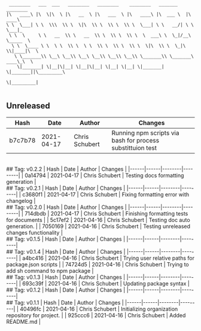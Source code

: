 ```
 ________   ___  ___   ________   ________    ________   _______    ________      
|\   ____\ |\  \|\  \ |\   __  \ |\   ___  \ |\   ____\ |\  ___ \  |\   ____\     
\ \  \___| \ \  \\\  \\ \  \|\  \\ \  \\ \  \\ \  \___| \ \   __/| \ \  \___|_    
 \ \  \     \ \   __  \\ \   __  \\ \  \\ \  \\ \  \  ___\ \  \_|/__\ \_____  \   
  \ \  \____ \ \  \ \  \\ \  \ \  \\ \  \\ \  \\ \  \|\  \\ \  \_|\ \\|____|\  \  
   \ \_______\\ \__\ \__\\ \__\ \__\\ \__\\ \__\\ \_______\\ \_______\ ____\_\  \ 
    \|_______| \|__|\|__| \|__|\|__| \|__| \|__| \|_______| \|_______||\_________\
                                                                      \|_________|
                                                                                  
```
## Unreleased
| Hash | Date | Author | Changes |
|------|------|--------|---------|
| b7c7b78 | 2021-04-17 | Chris Schubert | Running npm scripts via bash for process substittuion test |
<br> 
 ## Tag: v0.2.2
| Hash | Date | Author | Changes |
|------|------|--------|---------|
| 0a14794 | 2021-04-17 | Chris Schubert | Testing docs formatting generation |
<br> 
 ## Tag: v0.2.1
| Hash | Date | Author | Changes |
|------|------|--------|---------|
| c3680f1 | 2021-04-17 | Chris Schubert | Fixing formatting error with changelog |
<br> 
 ## Tag: v0.2.0
| Hash | Date | Author | Changes |
|------|------|--------|---------|
| 714dbdb | 2021-04-17 | Chris Schubert | Finishing formatting tests for documents |
| 5c17ef2 | 2021-04-16 | Chris Schubert | Testing doc auto generation. |
| 7050169 | 2021-04-16 | Chris Schubert | Testing unreleased changes functionality |
<br> 
 ## Tag: v0.1.5
| Hash | Date | Author | Changes |
|------|------|--------|---------|
<br> 
 ## Tag: v0.1.4
| Hash | Date | Author | Changes |
|------|------|--------|---------|
| a4bc416 | 2021-04-16 | Chris Schubert | Trying user relative paths for package.json scripts |
| 74724d5 | 2021-04-16 | Chris Schubert | Trying to add sh command to npm package |
<br> 
 ## Tag: v0.1.3
| Hash | Date | Author | Changes |
|------|------|--------|---------|
| 693c39f | 2021-04-16 | Chris Schubert | Updating package syntax |
<br> 
 ## Tag: v0.1.2
| Hash | Date | Author | Changes |
|------|------|--------|---------|
<br> 
 ## Tag: v0.1.1
| Hash | Date | Author | Changes |
|------|------|--------|---------|
| 40496fc | 2021-04-16 | Chris Schubert | Initializing organization repository for project. |
| 925ccc6 | 2021-04-16 | Chris Schubert | Added README.md |
